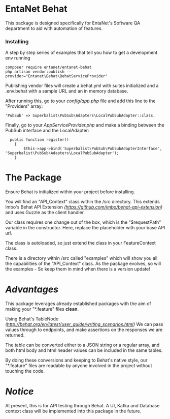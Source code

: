 # **EntaNet Behat**
This package is designed specifically for EntaNet's Software QA department to aid with automation of features.

### Installing

A step by step series of examples that tell you how to get a development env running

```
composer require entanet/entanet-behat
php artisan vendor:publish --provider="Entanet\Behat\BehatServiceProvider"
```

Publishing vendor files will create a behat.yml with suites initialized
and a .env.behat with a sample URL and an in memory database.

After running this, go to your _config/app.php_ file and 
add this line to the "Providers" array:
```
'PubSub' => Superbalist\PubSub\Adapters\LocalPubSubAdapter::class,
```

Finally, go to your _AppServiceProvider.php_ and make a binding
between the PubSub interface and the LocalAdapter:

```
  public function register()
    {
        $this->app->bind('Superbalist\PubSub\PubSubAdapterInterface', 'Superbalist\PubSub\Adapters\LocalPubSubAdapter');
    }
```


# **The Package**
Ensure Behat is initialized within your project before installing.

You will find an "API_Context" class within the /src directory.
This extends Imbo's Behat API Extension 
_(https://github.com/imbo/behat-api-extension)_
and uses Guzzle as the client handler. 

Our class requires one change out of the box, which is the "$requestPath"
variable in the constructor. Here, replace the placeholder with your base API url.

The class is autoloaded, so just extend the class in your FeatureContext class.

There is a directory within /src called "examples" which will show you all the capabilities of the "API_Context" class.
As the package evolves, so will the examples - So keep them in mind when there is a version update!

# **_Advantages_**
This package leverages already established packages with the aim
of making your "*.feature" files **clean**.

Using Behat's TableNode _(http://behat.org/en/latest/user_guide/writing_scenarios.html)_
We can pass values through to endpoints, and make assertions on the responses we are returned.

The table can be converted either to a JSON string or a regular array, and both html body and html header values can be included in the same tables.

By doing these conversions and keeping to Behat's native style,
our "*.feature" files are readable by anyone involved in the project without touching the code.

# **_Notice_**
At present, this is for API testing through Behat. A UI, Kafka and Database context class will be implemented into this package in the future.





